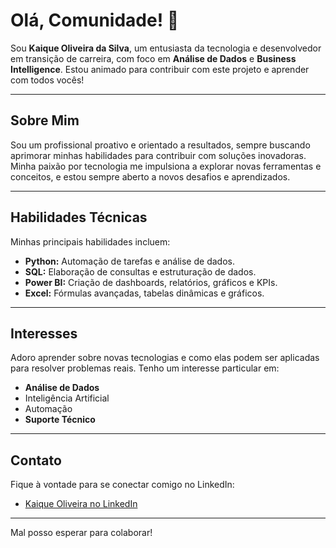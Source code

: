 # Olá, Comunidade! 👋

Sou **Kaique Oliveira da Silva**, um entusiasta da tecnologia e desenvolvedor em transição de carreira, com foco em **Análise de Dados** e **Business Intelligence**. Estou animado para contribuir com este projeto e aprender com todos vocês!

---

## Sobre Mim

Sou um profissional proativo e orientado a resultados, sempre buscando aprimorar minhas habilidades para contribuir com soluções inovadoras. Minha paixão por tecnologia me impulsiona a explorar novas ferramentas e conceitos, e estou sempre aberto a novos desafios e aprendizados.

---

## Habilidades Técnicas

Minhas principais habilidades incluem:

* **Python:** Automação de tarefas e análise de dados.
* **SQL:** Elaboração de consultas e estruturação de dados.
* **Power BI:** Criação de dashboards, relatórios, gráficos e KPIs.
* **Excel:** Fórmulas avançadas, tabelas dinâmicas e gráficos.

---

## Interesses

Adoro aprender sobre novas tecnologias e como elas podem ser aplicadas para resolver problemas reais. Tenho um interesse particular em:

* **Análise de Dados**
* Inteligência Artificial
* Automação
* **Suporte Técnico**

---

## Contato

Fique à vontade para se conectar comigo no LinkedIn:

* [Kaique Oliveira no LinkedIn](https://www.linkedin.com/in/kaique-oliveira-26a541261)

---

Mal posso esperar para colaborar!
